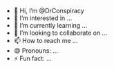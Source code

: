 - 👋 Hi, I’m @DrConspiracy
- 👀 I’m interested in ...
- 🌱 I’m currently learning ...
- 💞️ I’m looking to collaborate on ...
- 📫 How to reach me ...
- 😄 Pronouns: ...
- ⚡ Fun fact: ...

<!---
DrConspiracy/DrConspiracy is a ✨ special ✨ repository because its `README.md` (this file) appears on your GitHub profile.
You can click the Preview link to take a look at your changes.
--->
